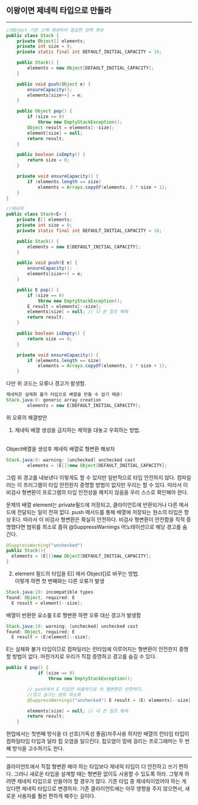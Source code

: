 ## 이왕이면 제네릭 타입으로 만들라

---

```java
//Object 기반 스택-제네릭이 절실한 강력 후보
public class Stack {
    private Object[] elements;
    private int size = 0;
    private static final int DEFAULT_INITIAL_CAPACITY = 16;

    public Stack() {
        elements = new Object[DEFAULT_INITIAL_CAPACITY];
    }

    public void push(Object e) {
        ensureCapacity();
        elements[size++] = e;
    }

    public Object pop() {
        if (size == 0)
            throw new EmptyStackException();
  		Object result = elements[--size];
  		element[size] = null;
        return result;
    }

  	public boolean isEmpty() {
  		return size = 0;
  	}

    private void ensureCapacity() {
        if (elements.length == size)
            elements = Arrays.copyOf(elements, 2 * size + 1);
    }
}
```

```java
//제네릭
public class Stack<E> {
    private E[] elements;
    private int size = 0;
    private static final int DEFAULT_INITIAL_CAPACITY = 16;

    public Stack() {
        elements = new E[DEFAULT_INITIAL_CAPACITY];
    }

    public void push(E e) {
        ensureCapacity();
        elements[size++] = e;
    }

    public E pop() {
        if (size == 0)
            throw new EmptyStackException();
        E result = elements[--size];
        elements[size] = null; // 다 쓴 참조 해제
        return result;
    }

    public boolean isEmpty() {
        return size == 0;
    }

    private void ensureCapacity() {
        if (elements.length == size)
            elements = Arrays.copyOf(elements, 2 * size + 1);
    }
```

다만 위 코드는 오류나 경고가 발생함.

```java
제네릭은 실체화 불가 타입으로 배열을 만들 수 없기 때문!
Stack.java:8: generic array creation
  		elements = new E[DEFAULT_INITIAL_CAPACITY];

```

위 오류의 해결방안

1. 제네릭 배열 생성을 금지하는 제약을 대놓고 우회하는 방법.

<br>Object배열을 생성후 제네릭 배열로 형변환 해보자

```java
Stack.java:8: warning: [unchecked] unchecked cast
  		elements = (E[])new Object[DEFAULT_INITIAL_CAPACITY];
```

그럼 위 경고를 내보낸다 이렇게도 할 수 있지만 일반적으로 타입 안전하지 않다. 컴파일러는 이 프러그램이 타입 안전한지 증명할 방법이 없지만 우리는 할 수 있다. 따라서 이 비검사 형변환이 프로그램의 타입 안전성을 해치지 않음을 우리 스스로 확인해야 한다. <br>

문제의 배열 element는 private필드에 저장되고, 클라이언트에 반환되거나 다른 메서드에 전달되는 일이 전혀 없다. push 메서드를 통해 배열에 저장되는 원소의 타입은 항상 E다. 따라서 이 비검사 형변환은 확실히 안전하다. 비검사 형변환이 안전함을 직적 증명했다면 범위를 최소로 좁혀 @SuppressWarnings 어노테이션으로 해당 경고를 숨긴다.

```java
@SuppressWarning("unchecked")
public Stack(){
  elements = (E[])new Object[DEFAULT_INITIAL_CAPACITY];
}
```

2. element 필드의 타입을 E[] 에서 Object[]로 바꾸는 방법.
   <br>
   이렇게 하면 첫 번째와는 다른 오류가 발생

```java
Stack.java:19: incompatible types
found: Object, required: E
  E result = element[--size];
```

배열이 반환한 요소를 E로 형변환 하면 오류 대신 경고가 발생함

```java
Stack.java:19: warning: [unchecked] unchecked cast
found: Object, required: E
  E result = (E)element[--size];
```

E는 실체화 불가 타입이므로 컴파일러는 런타임에 이루어지는 형변환이 안전한지 증명할 방법이 없다. 마찬가지로 우리가 직접 증명하고 경고를 숨길 수 있다.

```java
public E pop() {
        	if (size == 0)
            	throw new EmptyStackException();

        // push에서 E 타입만 허용하므로 이 형변환은 안전하다.
        //경고 숨기는 범위 최소화
        @SuppressWarnings("unchecked") E result = (E) elements[--size];

        elements[size] = null; // 다 쓴 참조 해제
        return result;
    }
```

현업에서는 첫번째 방식을 더 선호(가독성 좋음)자주사용 하지만 배열의 런타임 타입이 컴파일타임 타입과 달라 힙 오염을 일으킨다. 힙오염이 맘에 걸리는 프로그래머는 두 번째 방식을 고수하기도 한다.

---

클라이언트에서 직접 형변환 해야 하는 타입보다 제네릭 타입이 더 안전하고 쓰기 편하다. 그러니 새로운 타입을 설계할 때는 형변환 없이도 사용할 수 있도록 하라. 그렇게 하려면 제네릭 타입으로 만들어야 할 경우가 많다. 기존 타입 중 제네릭이었어야 하는 게 있다면 제네릭 타입으로 변경하자. 기존 클라이언트에는 아무 영향을 주지 않으면서, 새로운 사용자를 훨씬 편하게 해주는 길이다.
